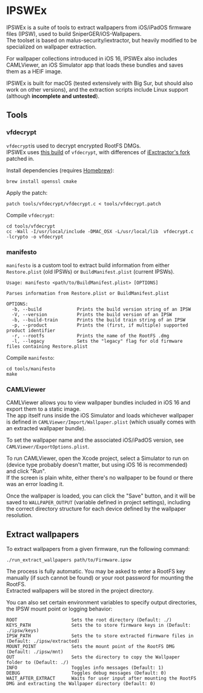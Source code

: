 # IPSWEx

IPSWEx is a suite of tools to extract wallpapers from iOS/iPadOS firmware files (IPSW), used to build SniperGER/iOS-Wallpapers.  
The toolset is based on malus-security/iextractor, but heavily modified to be specialized on wallpaper extraction.

For wallpaper collections introduced in iOS 16, IPSWEx also includes CAMLViewer, an iOS Simulator app that loads these bundles and saves them as a HEIF image.

IPSWEx is built for macOS (tested extensively with Big Sur, but should also work on other versions), and the extraction scripts include Linux support (although **incomplete and untested**).  

## Tools
### vfdecrypt

`vfdecrypt`is used to decrypt encrypted RootFS DMGs.  
IPSWEx uses [this build](https://github.com/bizonix/vfdecrypt) of `vfdecrypt`, with differences of [iExctractor's fork](https://github.com/malus-security/iextractor/tree/master/tools/vfdecrypt) patched in.

Install dependencies (requires [Homebrew](https://brew.sh)):

```
brew install openssl cmake
```

Apply the patch:

```
patch tools/vfdecrypt/vfdecrypt.c < tools/vfdecrypt.patch
```

Compile `vfdecrypt`:
```
cd tools/vfdecrypt
cc -Wall -I/usr/local/include -DMAC_OSX -L/usr/local/lib  vfdecrypt.c  -lcrypto -o vfdecrypt
```

### manifesto

`manifesto` is a custom tool to extract build information from either `Restore.plist` (old IPSWs) or `BuildManifest.plist` (current IPSWs).

```
Usage: manifesto <path/to/BuildManifest.plist> [OPTIONS] 

Parses information from Restore.plist or BuildManifest.plist

OPTIONS:
  -b, --build             Prints the build version string of an IPSW
  -V, --version           Prints the build version of an IPSW
  -b, --build-train       Prints the build train string of an IPSW
  -p, --product           Prints the (first, if multiple) supported product identifier
  -r, --rootfs            Prints the name of the RootFS .dmg
  -l, --legacy            Sets the "legacy" flag for old firmware files containing Restore.plist
```

Compile `manifesto`:
```
cd tools/manifesto
make
```

### CAMLViewer

CAMLViewer allows you to view wallpaper bundles included in iOS 16 and export them to a static image.  
The app itself runs inside the iOS Simulator and loads whichever wallpaper is defined in `CAMLViewer/Import/Wallpaper.plist` (which usually comes with an extracted wallpaper bundle).

To set the wallpaper name and the associated iOS/iPadOS version, see `CAMLViewer/ExportOptions.plist`.

To run CAMLViewer, open the Xcode project, select a Simulator to run on (device type probably doesn't matter, but using iOS 16 is recommended) and click "Run".  
If the screen is plain white, either there's no wallpaper to be found or there was an error loading it.

Once the wallpaper is loaded, you can click the "Save" button, and it will be saved to `WALLPAPER_OUTPUT` (variable defined in project settings), including the correct directory structure for each device defined by the wallpaper resolution.

## Extract wallpapers

To extract wallpapers from a given firmware, run the following command:

```
./run_extract_wallpapers path/to/Firmware.ipsw
```

The process is fully automatic. You may be asked to enter a RootFS key manually (if such cannot be found) or your root password for mounting the RootFS.  
Extracted wallpapers will be stored in the project directory.

You can also set certain environment variables to specify output directories, the IPSW mount point or logging behavior:

```
ROOT                    Sets the root directory (Default: ./)
KEYS_PATH               Sets the to store firmware keys in (Default: ./ipsw/keys)
IPSW_PATH               Sets the to store extracted firmware files in (Default: ./ipsw/extracted)
MOUNT_POINT             Sets the mount point of the RootFS DMG (Default: ./ipsw/mnt)
OUT                     Sets the directory to copy the Wallpaper folder to (Default: ./)
INFO                    Toggles info messages (Default: 1)
DEBUG                   Toggles debug messages (Default: 0)
WAIT_AFTER_EXTRACT      Waits for user input after mounting the RootFS DMG and extracting the Wallpaper directory (Default: 0)
```
